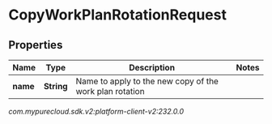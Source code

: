 # CopyWorkPlanRotationRequest


## Properties

| Name | Type | Description | Notes |
| ------------ | ------------- | ------------- | ------------- |
| **name** | **String** | Name to apply to the new copy of the work plan rotation |  |




_com.mypurecloud.sdk.v2:platform-client-v2:232.0.0_
